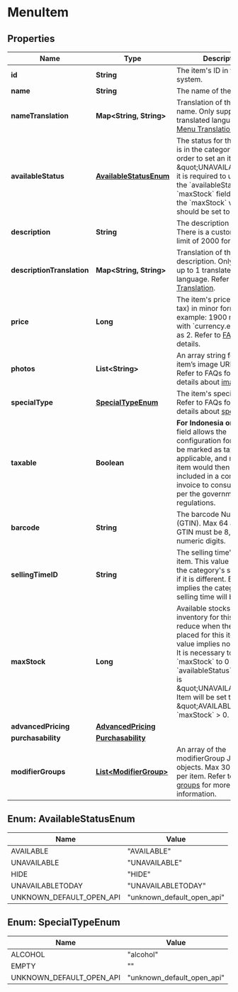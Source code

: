 

# MenuItem


## Properties

| Name | Type | Description | Notes |
|------------ | ------------- | ------------- | -------------|
|**id** | **String** | The item&#39;s ID in the partner system.  |  |
|**name** | **String** | The name of the item. |  |
|**nameTranslation** | **Map&lt;String, String&gt;** | Translation of the item name. Only support up to 1 translated language. Refer [Menu Translation](#section/Menu-Translation). |  [optional] |
|**availableStatus** | [**AvailableStatusEnum**](#AvailableStatusEnum) | The status for the item that is in the category.  Note: In order to set an item as \&quot;UNAVAILABLE\&quot;, it is required to update both the &#x60;availableStatus&#x60; and &#x60;maxStock&#x60; fields, whereby the &#x60;maxStock&#x60; value should be set to 0.  |  |
|**description** | **String** | The description of the item. There is a custom length limit of 2000 for &#x60;VN&#x60;.  |  [optional] |
|**descriptionTranslation** | **Map&lt;String, String&gt;** | Translation of the item description. Only support up to 1 translated language. Refer [Menu Translation](#section/Menu-Translation). |  [optional] |
|**price** | **Long** | The item&#39;s price (excluding tax) in minor format. For example: 1900 means $19 with &#x60;currency.exponent&#x60; as 2. Refer to [FAQ](#section/Menu/Is-the-item-price-with-or-without-tax) for more details.  |  |
|**photos** | **List&lt;String&gt;** | An array string for the item’s image URL links. Refer to FAQs for more details about [images](#section/Menu/What-are-the-recommended-formats-for-an-item-image).  |  [optional] |
|**specialType** | [**SpecialTypeEnum**](#SpecialTypeEnum) | The item&#39;s special Tag. Refer to FAQs for more details about [specialType](#section/Menu/What&#39;s-specialType).  |  [optional] |
|**taxable** | **Boolean** | **For Indonesia only.** This field allows the configuration for an item to be marked as tax applicable, and marked item would then be included in a commercial invoice to consumers as per the government&#39;s regulations.  |  [optional] |
|**barcode** | **String** | The barcode Number (GTIN). Max 64 allowed. GTIN must be 8, 12, 13, 14 numeric digits.  |  [optional] |
|**sellingTimeID** | **String** | The selling time&#39;s ID for the item. This value overwrites the category&#39;s selling time if it is different. Empty value implies the category&#39;s selling time will be applied.  |  [optional] |
|**maxStock** | **Long** | Available stocks under inventory for this item. Auto reduce when there is order placed for this item. Empty value implies no limit.  Note: It is necessary to set &#x60;maxStock&#x60; to 0 if the &#x60;availableStatus&#x60; of the item is \&quot;UNAVAILABLE\&quot;. Item will be set to \&quot;AVAILABLE\&quot; if &#x60;maxStock&#x60; &gt; 0.  |  [optional] |
|**advancedPricing** | [**AdvancedPricing**](AdvancedPricing.md) |  |  [optional] |
|**purchasability** | [**Purchasability**](Purchasability.md) |  |  [optional] |
|**modifierGroups** | [**List&lt;ModifierGroup&gt;**](ModifierGroup.md) | An array of the modifierGroup JSON objects. Max 30 allowed per item. Refer to [Modifier groups](#modifier-groups) for more information. |  [optional] |



## Enum: AvailableStatusEnum

| Name | Value |
|---- | -----|
| AVAILABLE | &quot;AVAILABLE&quot; |
| UNAVAILABLE | &quot;UNAVAILABLE&quot; |
| HIDE | &quot;HIDE&quot; |
| UNAVAILABLETODAY | &quot;UNAVAILABLETODAY&quot; |
| UNKNOWN_DEFAULT_OPEN_API | &quot;unknown_default_open_api&quot; |



## Enum: SpecialTypeEnum

| Name | Value |
|---- | -----|
| ALCOHOL | &quot;alcohol&quot; |
| EMPTY | &quot;&quot; |
| UNKNOWN_DEFAULT_OPEN_API | &quot;unknown_default_open_api&quot; |



